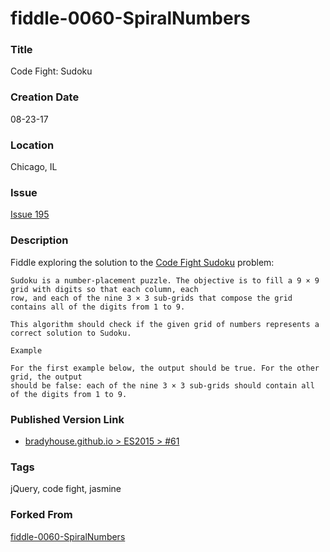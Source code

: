 fiddle-0060-SpiralNumbers
======

### Title

Code Fight: Sudoku


### Creation Date

08-23-17


### Location

Chicago, IL


### Issue

[Issue 195](https://github.com/bradyhouse/house/issues/195)


### Description

Fiddle exploring the solution to the [Code Fight Sudoku](https://codefights.com/arcade/intro/level-12/tQgasP8b62JBeirMS) 
problem:

    Sudoku is a number-placement puzzle. The objective is to fill a 9 × 9 grid with digits so that each column, each 
    row, and each of the nine 3 × 3 sub-grids that compose the grid contains all of the digits from 1 to 9.
    
    This algorithm should check if the given grid of numbers represents a correct solution to Sudoku.
    
    Example
    
    For the first example below, the output should be true. For the other grid, the output 
    should be false: each of the nine 3 × 3 sub-grids should contain all of the digits from 1 to 9.


### Published Version Link

* [bradyhouse.github.io > ES2015 > #61](http://bradyhouse.github.io/jquery/fiddle-0061-Sudoku/index.html#)


### Tags

jQuery, code fight, jasmine


### Forked From

[fiddle-0060-SpiralNumbers](../fiddle-0060-SpiralNumbers)
